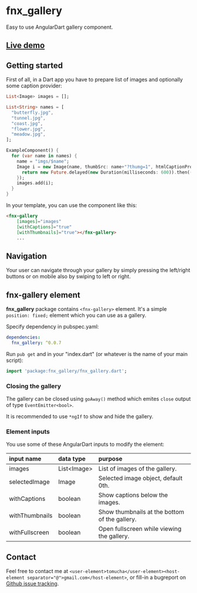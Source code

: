 # fnx_gallery

Easy to use AngularDart gallery component.

## [Live demo](http://demo.fnx.io/fnx_gallery/)

## Getting started

First of all, in a Dart app you have to prepare list of images and optionally some caption provider:

```dart
List<Image> images = [];

List<String> names = [
  "butterfly.jpg",
  "tunnel.jpg",
  "coast.jpg",
  "flower.jpg",
  "meadow.jpg",
];

ExampleComponent() {
  for (var name in names) {
    name = "imgs/$name";
    Image i = new Image(name, thumbSrc: name+"?thumg=1", htmlCaptionProvider: () {
      return new Future.delayed(new Duration(milliseconds: 600)).then((_)=>"$name");
    });
    images.add(i);
  }
}
```

In your template, you can use the component like this:

```html
<fnx-gallery
    [images]="images"
    [withCaptions]="true"
    [withThumbnails]="true"></fnx-gallery>
    ...
```

## Navigation

Your user can navigate through your gallery by simply pressing the left/right buttons or on mobile also by swiping to left or right.

## fnx-gallery element

**fnx_gallery** package contains `<fnx-gallery>` element. It's a simple `position: fixed;` element which you can use as a gallery.

Specify dependency in pubspec.yaml:

```yaml
dependencies:
  fnx_gallery: ^0.0.7
```

Run `pub get` and in your "index.dart" (or whatever is the name of your main script):

```dart
import 'package:fnx_gallery/fnx_gallery.dart';
```

### Closing the gallery

The gallery can be closed using `goAway()` method which emites `close` output of type `EventEmitter<bool>`.

It is recommended to use `*ngIf` to show and hide the gallery.

### Element inputs

You use some of these AngularDart inputs to modify the element: 

| input name     | data type       | purpose                                       |
|:---------------|:----------------|:----------------------------------------------|
| images         | List\<Image\>   | List of images of the gallery.                |
| selectedImage  | Image           | Selected image object, default 0th.           |
| withCaptions   | boolean         | Show captions below the images.               |
| withThumbnails | boolean         | Show thumbnails at the bottom of the gallery. |
| withFullscreen | boolean         | Open fullscreen while viewing the gallery.    |

## Contact

Feel free to contact me at `<user-element>tomucha</user-element><host-element separator="@">gmail.com</host-element>`,
or fill-in a bugreport on [Github issue tracking](https://github.com/fnx-io/fnx_gallery/issues).
